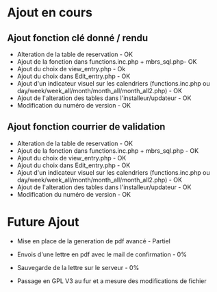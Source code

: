 # Ajout en cours
## Ajout fonction clé donné / rendu
* Alteration de la table de reservation - OK
* Ajout de la fonction dans functions.inc.php + mbrs_sql.php- OK
* Ajout du choix de view_entry.php - Ok
* Ajout du choix dans Edit_entry.php - OK
* Ajout d'un indicateur visuel sur les calendriers (functions.inc.php ou day/week/week_all/month/month_all/month_all2.php) - OK
* Ajout de l'alteration des tables dans l'installeur/updateur - OK
* Modification du numéro de version - OK
## Ajout fonction courrier de validation
* Alteration de la table de reservation - OK
* Ajout de la fonction dans functions.inc.php + mbrs_sql.php - OK
* Ajout du choix de view_entry.php - OK
* Ajout du choix dans Edit_entry.php - OK
* Ajout d'un indicateur visuel sur les calendriers (functions.inc.php ou day/week/week_all/month/month_all/month_all2.php) - OK
* Ajout de l'alteration des tables dans l'installeur/updateur - OK
* Modification du numéro de version - OK


# Future Ajout
* Mise en place de la generation de pdf avancé - Partiel
* Envois d'une lettre en pdf avec le mail de confirmation - 0%
* Sauvegarde de la lettre sur le serveur - 0%

* Passage en GPL V3 au fur et a mesure des modifications de fichier